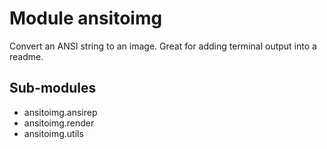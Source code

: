 Module ansitoimg
================
Convert an ANSI string to an image. Great for adding terminal output into a
readme.

Sub-modules
-----------
* ansitoimg.ansirep
* ansitoimg.render
* ansitoimg.utils